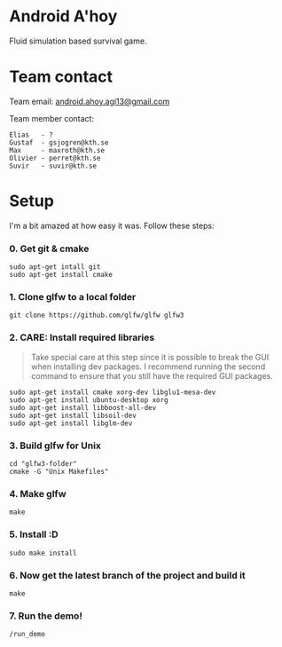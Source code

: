 # Android A'hoy
Fluid simulation based survival game.

# Team contact
Team email: android.ahoy.agi13@gmail.com    

Team member contact:

    Elias   - ?
    Gustaf  - gsjogren@kth.se
    Max     - maxroth@kth.se
    Olivier - perret@kth.se
    Suvir   - suvir@kth.se
    
    
# Setup
I'm a bit amazed at how easy it was. Follow these steps:

### 0. Get git & cmake

    
    sudo apt-get intall git
    sudo apt-get install cmake
    

### 1. Clone glfw to a local folder

    
    git clone https://github.com/glfw/glfw glfw3

### 2. CARE: Install required libraries
> Take special care at this step since it is possible to break the GUI
> when installing dev packages. I recommend running the second command
> to ensure that you still have the required GUI packages.

    
    sudo apt-get install cmake xorg-dev libglu1-mesa-dev
    sudo apt-get install ubuntu-desktop xorg
    sudo apt-get install libboost-all-dev
    sudo apt-get install libsoil-dev
    sudo apt-get install libglm-dev


### 3. Build glfw for Unix
   
    
    cd "glfw3-folder"     
    cmake -G "Unix Makefiles"

### 4. Make glfw
   
     
    make

### 5. Install :D
   
         
    sudo make install
    
### 6. Now get the latest branch of the project and build it
    
      
    make


### 7. Run the demo!
    
    
    /run_demo

